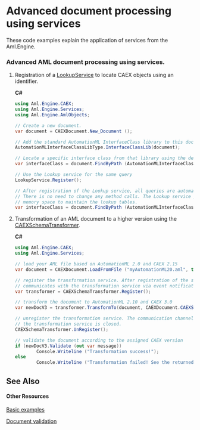 # Advanced document processing using services

These code examples explain the application of services from the Aml.Engine.



### Advanced AML document processing using services.
<ol>
<li id="Loading">
        
Registration of a [LookupService](../Documentation/Aml.Engine.Services/LookupService/README.md) to locate CAEX objects using  an identifier.
        

**C#**<br />
``` C#
using Aml.Engine.CAEX;
using Aml.Engine.Services;
using Aml.Engine.AmlObjects;

// Create a new document.
var document = CAEXDocument.New_Document ();

// Add the standard AutomationML InterfaceClass library to this document.
AutomationMLInterfaceClassLibType.InterfaceClassLib(document);

// Locate a specific interface class from that library using the default query service.
var interfaceClass = document.FindByPath (AutomationMLInterfaceClassLib.InterlockingVariableInterface);

// Use the Lookup service for the same query
LookupService.Register();

// After registration of the Lookup service, all queries are automatically transferred to the Lookup service.
// There is no need to change any method calls. The Lookup service performs faster but needs additional
// memory space to maintain the lookup tables.
var interfaceClass = document.FindByPath (AutomationMLInterfaceClassLib.InterlockingVariableInterface);
```

</li>
<li id="Transformation">
        
Transformation of an AML document to a higher version using the [CAEXSchemaTransformer](../Documentation/Aml.Engine.Services/CAEXSchemaTransformer/README.md).

        

**C#**<br />
``` C#
using Aml.Engine.CAEX;
using Aml.Engine.Services;

// load your AML file based on AutomationML 2.0 and CAEX 2.15
var document = CAEXDocument.LoadFromFile ("myAutomationML20.aml", true);

// register the transformation service. After registration of the service, the AMLEngine
// communicates with the transformation service via event notification.
var transformer = CAEXSchemaTransformer.Register();

// transform the document to AutomationML 2.10 and CAEX 3.0
var newDocV3 = transformer.TransformTo(document, CAEXDocument.CAEXSchema.CAEX3_0);

// unregister the transformation service. The communication channel between the AMLEngine and
// the transformation service is closed.
CAEXSchemaTransformer.UnRegister();

// validate the document according to the assigned CAEX version
if (newDocV3.Validate (out var message))
        Console.Writeline ("Transformation success!");
else
        Console.Writeline ("Transformation failed! See the returned message for details.");
```
</li>
</ol>

## See Also


#### Other Resources
[Basic examples](basic.md)

[Document validation](validation.md)
